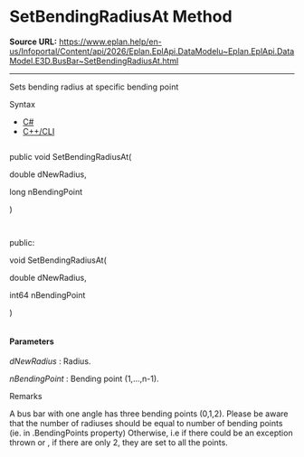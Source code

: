 # SetBendingRadiusAt Method

**Source URL:** https://www.eplan.help/en-us/Infoportal/Content/api/2026/Eplan.EplApi.DataModelu~Eplan.EplApi.DataModel.E3D.BusBar~SetBendingRadiusAt.html

---

Sets bending radius at specific bending point

Syntax

- [C#](#i-syntax-CS)
- [C++/CLI](#i-syntax-CPP2005)

```
```
public void SetBendingRadiusAt( 

   double dNewRadius,

   long nBendingPoint

)
```
```

```
```
public:

void SetBendingRadiusAt( 

   double dNewRadius,

   int64 nBendingPoint

)
```
```

#### Parameters

*dNewRadius*
:   Radius.

*nBendingPoint*
:   Bending point (1,...,n-1).

Remarks

A bus bar with one angle has three bending points (0,1,2). Please be aware that the number of radiuses should be equal to number of bending points (ie. in .BendingPoints property) Otherwise, i.e if there could be an exception thrown or , if there are only 2, they are set to all the points.
